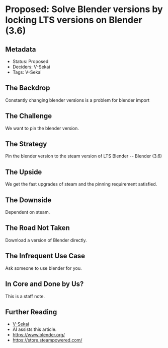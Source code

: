# Proposed: Solve Blender versions by locking LTS versions on Blender (3.6)

## Metadata

- Status: Proposed <!-- Draft | Proposed | Rejected | Accepted | Deprecated | Superseded by -->
- Deciders: V-Sekai
- Tags: V-Sekai

## The Backdrop

Constantly changing blender versions is a problem for blender import

## The Challenge

We want to pin the blender version.

## The Strategy

Pin the blender version to the steam version of LTS Blender -- Blender (3.6)

## The Upside

We get the fast upgrades of steam and the pinning requirement satisfied.

## The Downside

Dependent on steam.

## The Road Not Taken

Download a version of Blender directly.

## The Infrequent Use Case

Ask someone to use blender for you.

## In Core and Done by Us?

This is a staff note.

## Further Reading

- [V-Sekai](https://github.com/v-sekai/)
- AI assists this article.
- https://www.blender.org/
- https://store.steampowered.com/
